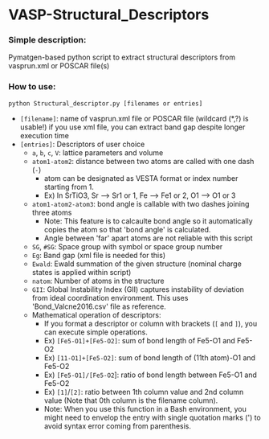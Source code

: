 # VASP-Structural_Descriptors

### Simple description:
Pymatgen-based python script to extract structural descriptors from vasprun.xml or POSCAR file(s)

### How to use:
```
python Structural_descriptor.py [filenames or entries]
```
- `[filename]`: name of vasprun.xml file or POSCAR file (wildcard (*,?) is usable!)
    if you use xml file, you can extract band gap despite longer execution time
- `[entries]`: Descriptors of user choice
  - `a`, `b`, `c`, `V`: lattice parameters and volume
  - `atom1-atom2`: distance between two atoms are called with one dash (`-`)
    - atom can be designated as VESTA format or index number starting from 1.
    - Ex) In SrTiO3, Sr --> Sr1 or 1, Fe --> Fe1 or 2, O1 --> O1 or 3
  - `atom1-atom2-atom3`: bond angle is callable with two dashes joining three atoms
    - Note: This feature is to calcaulte bond angle so it automatically copies the atom so that 'bond angle' is calculated.
    - Angle between 'far' apart atoms are not reliable with this script
  - `SG`, `#SG`: Space group with symbol or space group number
  - `Eg`: Band gap (xml file is needed for this)
  - `Ewald`: Ewald summation of the given structure (nominal charge states is applied within script)
  - `natom`: Number of atoms in the structure
  - `GII`: Global Instability Index (GII) captures instability of deviation from ideal coordination environment. This uses 'Bond_Valcne2016.csv' file as reference.
  - Mathematical operation of descriptors:
     - If you format a descriptor or column with brackets (`[` and `]`), you can execute simple operations.
     - Ex) `[Fe5-O1]+[Fe5-O2]`: sum of bond length of Fe5-O1 and Fe5-O2
     - Ex) `[11-O1]+[Fe5-O2]`: sum of bond length of (11th atom)-O1 and Fe5-O2
     - Ex) `[Fe5-O1]/[Fe5-O2`]: ratio of bond length between Fe5-O1 and Fe5-O2
     - Ex) `[1]`/`[2]`: ratio between 1th column value and 2nd column value
            (Note that 0th column is the filename column).
     - Note: When you use this function in a Bash environment, you might need to envelop the entry with single quotation marks (') to avoid syntax error coming from parenthesis.
